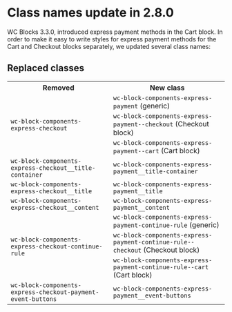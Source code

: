 # Class names update in 2.8.0

WC Blocks 3.3.0, introduced express payment methods in the Cart block. In order to make it easy to write styles for express payment methods for the Cart and Checkout blocks separately, we updated several class names:

## Replaced classes

<table>
	<tr>
		<th>Removed</th>
		<th>New class</th>
	</tr>
	<tr>
		<td rowspan="3"><code>wc-block-components-express-checkout</td>
		<td><code>wc-block-components-express-payment</code> (generic)</td>
	</tr>
	<tr>
		<td><code>wc-block-components-express-payment--checkout</code> (Checkout block)</td>
	</tr>
	<tr>
		<td><code>wc-block-components-express-payment--cart</code> (Cart block)</td>
	</tr>
	<tr>
		<td><code>wc-block-components-express-checkout__title-container</code></td>
		<td><code>wc-block-components-express-payment__title-container</code></td>
	</tr>
	<tr>
		<td><code>wc-block-components-express-checkout__title</code></td>
		<td><code>wc-block-components-express-payment__title</code></td>
	</tr>
	<tr>
		<td><code>wc-block-components-express-checkout__content</code></td>
		<td><code>wc-block-components-express-payment__content</code></td>
	</tr>
	<tr>
		<td rowspan="3"><code>wc-block-components-express-checkout-continue-rule</code></td>
		<td><code>wc-block-components-express-payment-continue-rule</code> (generic)</td>
	</tr>
	<tr>
		<td><code>wc-block-components-express-payment-continue-rule--checkout</code> (Checkout block)</td>
	</tr>
	<tr>
		<td><code>wc-block-components-express-payment-continue-rule--cart</code> (Cart block)</td>
	</tr>
	<tr>
		<td><code>wc-block-components-express-checkout-payment-event-buttons</code></td>
		<td><code>wc-block-components-express-payment__event-buttons</code></td>
	</tr>
</table>
